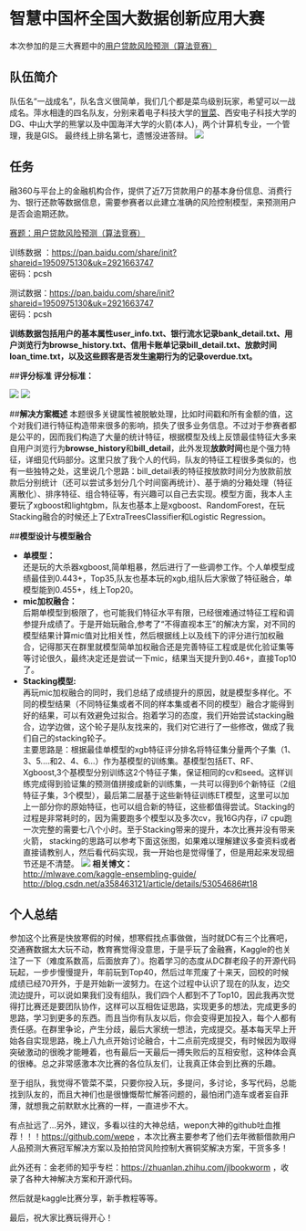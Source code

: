 # 智慧中国杯全国大数据创新应用大赛
本次参加的是三大赛题中的[用户贷款风险预测（算法竞赛）](http://www.pkbigdata.com/common/cmpt/%E7%94%A8%E6%88%B7%E8%B4%B7%E6%AC%BE%E9%A3%8E%E9%99%A9%E9%A2%84%E6%B5%8B_%E7%AB%9E%E8%B5%9B%E4%BF%A1%E6%81%AF.html)



## **队伍简介** ##
队伍名“一战成名”，队名含义很简单，我们几个都是菜鸟级别玩家，希望可以一战成名。萍水相逢的四名队友，分别来着电子科技大学的[冒菜](https://github.com/jqk2017/Finance)、西安电子科技大学的DG、中山大学的熊掌以及中国海洋大学的火箭(本人)，两个计算机专业，一个管理，我是GIS。
最终线上排名第七，遗憾没进答辩。
![](http://i.imgur.com/nVKwO2i.png)

## **任务** ##
融360与平台上的金融机构合作，提供了近7万贷款用户的基本身份信息、消费行为、银行还款等数据信息，需要参赛者以此建立准确的风险控制模型，来预测用户是否会逾期还款。

[赛题：用户贷款风险预测（算法竞赛）](http://www.pkbigdata.com/common/cmpt/%E7%94%A8%E6%88%B7%E8%B4%B7%E6%AC%BE%E9%A3%8E%E9%99%A9%E9%A2%84%E6%B5%8B_%E7%AB%9E%E8%B5%9B%E4%BF%A1%E6%81%AF.html)


训练数据 ：https://pan.baidu.com/share/init?shareid=1950975130&uk=2921663747    
密码：pcsh

测试数据：https://pan.baidu.com/share/init?shareid=1950975130&uk=2921663747  
密码：pcsh

**训练数据包括用户的基本属性user_info.txt、银行流水记录bank_detail.txt、用户浏览行为browse_history.txt、信用卡账单记录bill_detail.txt、放款时间loan_time.txt，以及这些顾客是否发生逾期行为的记录overdue.txt。**

##**评分标准**
**评分标准：**

![](http://i.imgur.com/LaQryMG.jpg)
![](http://i.imgur.com/YZrSRFk.png)

##**解决方案概述**
本题很多关键属性被脱敏处理，比如时间戳和所有金额的值，这个对我们进行特征构造带来很多的影响，损失了很多业务信息。不过对于参赛者都是公平的，因而我们构造了大量的统计特征，根据模型及线上反馈最佳特征大多来自用户浏览行为**browse_history**和**bill_detail**，此外发现**放款时间**也是个强力特征，详细见代码部分。这里只放了我个人的代码，队友的特征工程很多类似的，也有一些独特之处，这里说几个思路：bill_detail表的特征按放款时间分为放款前放款后分别统计（还可以尝试多划分几个时间窗再统计）、基于熵的分箱处理（特征离散化）、排序特征、组合特征等，有兴趣可以自己去实现。模型方面，我本人主要玩了xgboost和lightgbm，队友也基本上是xgboost、RandomForest，在玩Stacking融合的时候还上了ExtraTreesClassifier和Logistic Regression。

##**模型设计与模型融合**
- **单模型：**  
 还是玩的大杀器xgboost,简单粗暴，然后进行了一些调参工作。个人单模型成绩最佳到0.443+，Top35,队友也基本玩的xgb,组队后大家做了特征融合，单模型能到0.455+，线上Top20。
- **mic加权融合：**  
后期单模型到极限了，也可能我们特征水平有限，已经很难通过特征工程和调参提升成绩了。于是开始玩融合,参考了“不得直视本王”的解决方案，对不同的模型结果计算mic值对比相关性，然后根据线上以及线下的评分进行加权融合，记得那天在群里就模型简单加权融合还是完善特征工程或是优化验证集等等讨论很久，最终决定还是尝试一下mic，结果当天提升到0.46+，直接Top10了。
- **Stacking模型:**  
再玩mic加权融合的同时，我们总结了成绩提升的原因，就是模型多样化。不同的模型结果（不同特征集或者不同的样本集或者不同的模型）融合才能得到好的结果，可以有效避免过拟合。抱着学习的态度，我们开始尝试stacking融合，边学边做，这个轮子是队友找来的，我们对它进行了一些修改，做成了我们自己的stacking轮子。  
主要思路是：根据最佳单模型的xgb特征评分排名将特征集分量两个子集（1、3、5....和2、4、6...）作为基模型的训练集。基模型包括ET、RF、Xgboost,3个基模型分别训练这2个特征子集，保证相同的cv和seed。这样训练完成得到验证集的预测值拼接成新的训练集，一共可以得到6个新特征（2组特征子集，3个模型），最后第二层基于这些新特征训练ET模型，这里可以加上一部分你的原始特征，也可以组合新的特征，这些都值得尝试。Stacking的过程是非常耗时的，因为需要跑多个模型以及多次cv，我16G内存，i7 cpu跑一次完整的需要七八个小时。至于Stacking带来的提升，本次比赛并没有带来火箭，
stacking的思路可以参考下面这张图，如果难以理解建议多查资料或者直接请教别人，然后看代码实现，我一开始也是觉得懂了，但是用起来发现细节还是不清楚。
![](http://i.imgur.com/0PiBXJ8.jpg)
**相关博文：**    
http://mlwave.com/kaggle-ensembling-guide/  
http://blog.csdn.net/a358463121/article/details/53054686#t18

## **个人总结** ##
参加这个比赛是快放寒假的时候，想寒假找点事做做，当时就DC有三个比赛吧，交通赛数据太大玩不动，教育赛觉得没意思，于是乎玩了金融赛，Kaggle的也关注了一下（难度系数高，后面放弃了）。抱着学习的态度从DC群老段子的开源代码玩起，一步步慢慢提升，年前玩到Top40，然后过年荒废了十来天，回校的时候成绩已经70开外，于是开始新一波努力。在这个过程中认识了现在的队友，边交流边提升，可以说如果我们没有组队，我们四个人都到不了Top10，因此我再次觉得打比赛还是要团队协作，这样可以互相佐证思路，实现更多的想法，完成更多的思路，学习到更多的东西。而且当你有队友以后，你会变得更加投入，每个人都有责任感。在群里争论，产生分歧，最后大家统一想法，完成提交。基本每天早上开始各自实现思路，晚上八九点开始讨论融合，十二点前完成提交，有时候因为取得突破激动的很晚才能睡着，也有最后一天最后一搏失败后的互相安慰，这种体会真的很棒。总之非常感激本次比赛的各位队友们，让我真正体会到比赛的乐趣。

至于组队，我觉得不管菜不菜，只要你投入玩，多提问，多讨论，多写代码，总能找到队友的，而且大神们也是很慷慨帮忙解答问题的，最怕闭门造车或者妄自菲薄，就想我之前默默水比赛的一样，一直进步不大。

有点扯远了...另外，建议，多看以往的大神总结，wepon大神的github吐血推荐！！！https://github.com/wepe  ，本次比赛主要参考了他们去年微额借款用户人品预测大赛冠军解决方案以及拍拍贷风险控制大赛铜奖解决方案，干货多多！

此外还有：金老师的知乎专栏：https://zhuanlan.zhihu.com/jlbookworm  ，收录了各种大神解决方案和开源代码。

然后就是kaggle比赛分享，新手教程等等。

最后，祝大家比赛玩得开心！















